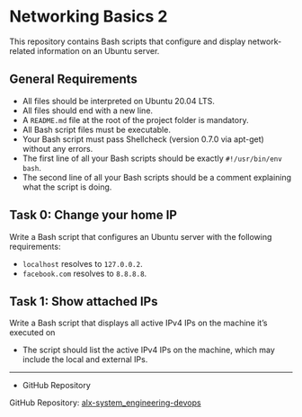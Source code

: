 # Networking Basics 2

This repository contains Bash scripts that configure and display network-related information on an Ubuntu server.

## General Requirements

- All files should be interpreted on Ubuntu 20.04 LTS.
- All files should end with a new line.
- A `README.md` file at the root of the project folder is mandatory.
- All Bash script files must be executable.
- Your Bash script must pass Shellcheck (version 0.7.0 via apt-get) without any errors.
- The first line of all your Bash scripts should be exactly `#!/usr/bin/env bash`.
- The second line of all your Bash scripts should be a comment explaining what the script is doing.

## Task 0: Change your home IP

Write a Bash script that configures an Ubuntu server with the following requirements:

- `localhost` resolves to `127.0.0.2`.
- `facebook.com` resolves to `8.8.8.8`.

## Task 1: Show attached IPs

Write a Bash script that displays all active IPv4 IPs on the machine it’s executed on
- The script should list the active IPv4 IPs on the machine, which may include the local and external IPs.

---
* GitHub Repository

GitHub Repository: [alx-system_engineering-devops](https://github.com/NEAZYIT/alx-system_engineering-devops)
